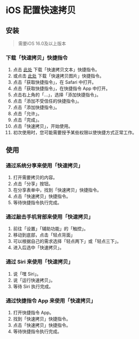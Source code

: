 # iOS 配置快速拷贝

## 安装

> 需要iOS 16.0及以上版本

### 下载「快速拷贝」快捷指令

1. 点击 [此处](https://www.icloud.com/shortcuts/f651912a451f4bfb924fdc577e047bdd) 下载「快速拷贝文本」快捷指令。
2. 或点击 [此处](https://www.icloud.com/shortcuts/0150712ba5c84360be10acadb2524f83) 下载「快速拷贝图片」快捷指令。
3. 点击「获取快捷指令」，在 Safari 中打开。
4. 点击「获取快捷指令」，在快捷指令 App 中打开。
5. 点击右上角的「…」，选择「添加快捷指令」。
6. 点击「添加不受信任的快捷指令」。
7. 点击「添加快捷指令」。
8. 点击「允许」。
9. 点击「完成」。
10. 点击「快速拷贝」，开始使用。
11. 初次使用时，您可能需要授予某些权限以使快捷方式正常工作。

## 使用

### 通过系统分享来使用「快速拷贝」

1. 打开需要拷贝的内容。
2. 点击「分享」按钮。
3. 在分享表单中，找到「快速拷贝」快捷指令。
4. 点击「快速拷贝」快捷指令。
5. 等待快捷指令执行完成。

### 通过敲击手机背部来使用「快速拷贝」

1. 前往「设置」「辅助功能」的「触控」。
2. 移动到底部，点击「轻点背面」
3. 可以根据自己的需求选择「轻点两下」或「轻点三下」。
4. 进入后选中「快速拷贝」。

### 通过 Siri 来使用「快速拷贝」

1. 说「嘿 Siri」。
2. 说「运行快速拷贝」。
3. 等待 Siri 执行完成。

### 通过快捷指令 App 来使用「快速拷贝」

1. 打开快捷指令 App。
2. 找到「快速拷贝」快捷指令。
3. 点击「快速拷贝」快捷指令。
4. 等待快捷指令执行完成。
